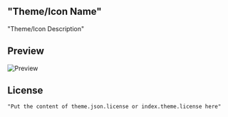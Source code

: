 <!--
SPDX-FileCopyrightText: "Year" "Nickname or Name"

SPDX-License-Identifier: CC0-1.0
-->

"Theme/Icon Name"
---
"Theme/Icon Description"

## Preview
![Preview](preview.png)

## License
```
"Put the content of theme.json.license or index.theme.license here"
```
